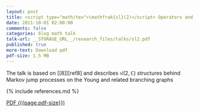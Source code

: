 ```yaml
---
layout: post
title: <script type="math/tex">\mathfrak{sl}(2)</script> Operators and Markov Dynamics on Branching Graphs
date: 2011-10-01 02:00:00
comments: false
categories: blog math talk
talk-url: __STORAGE_URL__/research_files/talks/sl2.pdf
published: true
more-text: Download pdf
pdf-size: 1.5 MB
---
```


The talk is based on [[8]][ref8] and describes $\mathfrak{sl}(2,\mathbb{C})$ structures behind Markov jump processes on the Young and related branching graphs

{% include references.md %}

<!--more-->

<a href="{{ page.talk-url | replace: '__STORAGE_URL__', site.storage_url}}" target="_blank">PDF ({{page.pdf-size}})</a>
